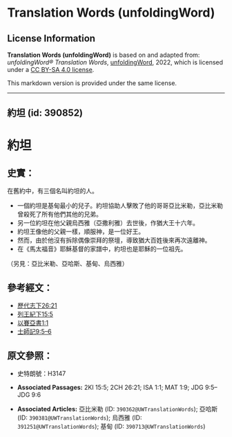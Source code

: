 # Translation Words (unfoldingWord)

## License Information

**Translation Words (unfoldingWord)** is based on and adapted from: _unfoldingWord® Translation Words_, [unfoldingWord](https://unfoldingword.org/utw), 2022, which is licensed under a [CC BY-SA 4.0 license](https://creativecommons.org/licenses/by-sa/4.0/legalcode.en).

This markdown version is provided under the same license.



--------------------------------

## 約坦 (id: 390852)

約坦
==

史實：
---

在舊約中，有三個名叫約坦的人。

* 一個約坦是基甸最小的兒子。約坦協助人擊敗了他的哥哥亞比米勒，亞比米勒曾殺死了所有他們其他的兄弟。
* 另一位約坦在他父親烏西雅（亞撒利雅）去世後，作猶大王十六年。
* 約坦王像他的父親一樣，順服神，是一位好王。
* 然而，由於他沒有拆除偶像崇拜的祭壇，導致猶大百姓後來再次遠離神。
* 在《馬太福音》耶穌基督的家譜中，約坦也是耶穌的一位祖先。

（另見：亞比米勒、亞哈斯、基甸、烏西雅）

參考經文：
-----

* [歷代志下26:21](https://ref.ly/2Chr26:21)
* [列王紀下15:5](https://ref.ly/2Kgs15:5)
* [以賽亞書1:1](https://ref.ly/Isa1:1)
* [士師記9:5–6](https://ref.ly/Judg9:5-Judg9:6)

原文參照：
-----

* 史特朗號：H3147

* **Associated Passages:** 2KI 15:5; 2CH 26:21; ISA 1:1; MAT 1:9; JDG 9:5–JDG 9:6
* **Associated Articles:** 亞比米勒 (ID: `390362@UWTranslationWords`); 亞哈斯 (ID: `390381@UWTranslationWords`); 烏西雅 (ID: `391251@UWTranslationWords`); 基甸 (ID: `390713@UWTranslationWords`)

